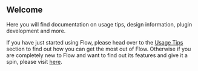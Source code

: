## Welcome
Here you will find documentation on usage tips, design information, plugin development and more.

If you have just started using Flow, please head over to the [Usage Tips](/usage-tips.md) section to find out how you can get the most out of Flow. Otherwise if you are completely new to Flow and want to find out its features and give it a spin, please visit [here](https://github.com/Flow-Launcher/Flow.Launcher).
